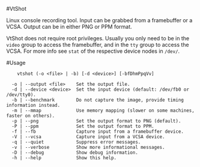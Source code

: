 #VtShot

Linux console recording tool. Input can be grabbed from a framebuffer or a VCSA. Output can be in either PNG or PPM format.

VtShot does not require root privileges. Usually you only need to be in the `video` group to access the framebuffer, and in the `tty` group to access the VCSA. For more info see `stat` of the respective device nodes in `/dev/`.

#Usage
```
    vtshot (-o <file> | -b) [-d <device>] [-bfDhmPpqVv]

  -o | --output <file>    Set the output file.
  -d | --device <device>  Set the input device (default: /dev/fb0 or /dev/tty0).
  -b | --benchmark        Do not capture the image, provide timing information instead.
  -m | --mmap             Use memory mapping (slower on some machines, faster on others).
  -p | --png              Set the output format to PNG (default).
  -P | --ppm              Set the output format to PPM.
  -f | --fb               Capture input from a framebuffer device.
  -V | --vcsa             Capture input from a VCSA device.
  -q | --quiet            Suppress error messages.
  -v | --verbose          Show more informational messages.
  -D | --debug            Show debug information.
  -h | --help             Show this help.

```

